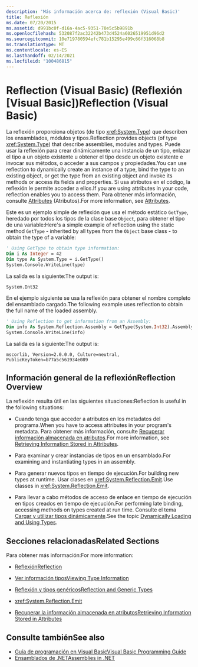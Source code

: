 ```yaml
---
description: 'Más información acerca de: reflexión (Visual Basic)'
title: Reflexión
ms.date: 07/20/2015
ms.assetid: d991bc0f-d16a-4ac5-9351-70e5c5b9891b
ms.openlocfilehash: 532087f2ac32242b473d4524a6026519951d96d2
ms.sourcegitcommit: 10e719780594efc781b15295e499c66f316068b8
ms.translationtype: MT
ms.contentlocale: es-ES
ms.lasthandoff: 02/14/2021
ms.locfileid: "100486815"
---
```

# <a name="reflection-visual-basic"></a><span data-ttu-id="ec815-103">Reflection (Visual Basic) (Reflexión [Visual Basic])</span><span class="sxs-lookup"><span data-stu-id="ec815-103">Reflection (Visual Basic)</span></span>

<span data-ttu-id="ec815-104">La reflexión proporciona objetos (de tipo <xref:System.Type>) que describen los ensamblados, módulos y tipos.</span><span class="sxs-lookup"><span data-stu-id="ec815-104">Reflection provides objects (of type <xref:System.Type>) that describe assemblies, modules and types.</span></span> <span data-ttu-id="ec815-105">Puede usar la reflexión para crear dinámicamente una instancia de un tipo, enlazar el tipo a un objeto existente u obtener el tipo desde un objeto existente e invocar sus métodos, o acceder a sus campos y propiedades.</span><span class="sxs-lookup"><span data-stu-id="ec815-105">You can use reflection to dynamically create an instance of a type, bind the type to an existing object, or get the type from an existing object and invoke its methods or access its fields and properties.</span></span> <span data-ttu-id="ec815-106">Si usa atributos en el código, la reflexión le permite acceder a ellos.</span><span class="sxs-lookup"><span data-stu-id="ec815-106">If you are using attributes in your code, reflection enables you to access them.</span></span> <span data-ttu-id="ec815-107">Para obtener más información, consulte [Attributes](../../../standard/attributes/index.md) (Atributos).</span><span class="sxs-lookup"><span data-stu-id="ec815-107">For more information, see [Attributes](../../../standard/attributes/index.md).</span></span>  
  
 <span data-ttu-id="ec815-108">Este es un ejemplo simple de reflexión que usa el método estático `GetType`, heredado por todos los tipos de la clase base `Object`, para obtener el tipo de una variable:</span><span class="sxs-lookup"><span data-stu-id="ec815-108">Here's a simple example of reflection using the static method `GetType` - inherited by all types from the `Object` base class - to obtain the type of a variable:</span></span>  
  
```vb  
' Using GetType to obtain type information:  
Dim i As Integer = 42  
Dim type As System.Type = i.GetType()  
System.Console.WriteLine(type)  
```  
  
 <span data-ttu-id="ec815-109">La salida es la siguiente:</span><span class="sxs-lookup"><span data-stu-id="ec815-109">The output is:</span></span>  
  
 `System.Int32`  
  
 <span data-ttu-id="ec815-110">En el ejemplo siguiente se usa la reflexión para obtener el nombre completo del ensamblado cargado.</span><span class="sxs-lookup"><span data-stu-id="ec815-110">The following example uses reflection to obtain the full name of the loaded assembly.</span></span>  
  
```vb  
' Using Reflection to get information from an Assembly:  
Dim info As System.Reflection.Assembly = GetType(System.Int32).Assembly  
System.Console.WriteLine(info)  
```  
  
 <span data-ttu-id="ec815-111">La salida es la siguiente:</span><span class="sxs-lookup"><span data-stu-id="ec815-111">The output is:</span></span>  
  
 `mscorlib, Version=2.0.0.0, Culture=neutral, PublicKeyToken=b77a5c561934e089`  
  
## <a name="reflection-overview"></a><span data-ttu-id="ec815-112">Información general de la reflexión</span><span class="sxs-lookup"><span data-stu-id="ec815-112">Reflection Overview</span></span>  

 <span data-ttu-id="ec815-113">La reflexión resulta útil en las siguientes situaciones:</span><span class="sxs-lookup"><span data-stu-id="ec815-113">Reflection is useful in the following situations:</span></span>  
  
- <span data-ttu-id="ec815-114">Cuando tenga que acceder a atributos en los metadatos del programa.</span><span class="sxs-lookup"><span data-stu-id="ec815-114">When you have to access attributes in your program's metadata.</span></span> <span data-ttu-id="ec815-115">Para obtener más información, consulte [Recuperar información almacenada en atributos](../../../standard/attributes/retrieving-information-stored-in-attributes.md).</span><span class="sxs-lookup"><span data-stu-id="ec815-115">For more information, see [Retrieving Information Stored in Attributes](../../../standard/attributes/retrieving-information-stored-in-attributes.md).</span></span>  
  
- <span data-ttu-id="ec815-116">Para examinar y crear instancias de tipos en un ensamblado.</span><span class="sxs-lookup"><span data-stu-id="ec815-116">For examining and instantiating types in an assembly.</span></span>  
  
- <span data-ttu-id="ec815-117">Para generar nuevos tipos en tiempo de ejecución.</span><span class="sxs-lookup"><span data-stu-id="ec815-117">For building new types at runtime.</span></span> <span data-ttu-id="ec815-118">Usar clases en <xref:System.Reflection.Emit>.</span><span class="sxs-lookup"><span data-stu-id="ec815-118">Use classes in <xref:System.Reflection.Emit>.</span></span>  
  
- <span data-ttu-id="ec815-119">Para llevar a cabo métodos de acceso de enlace en tiempo de ejecución en tipos creados en tiempo de ejecución.</span><span class="sxs-lookup"><span data-stu-id="ec815-119">For performing late binding, accessing methods on types created at run time.</span></span> <span data-ttu-id="ec815-120">Consulte el tema [Cargar y utilizar tipos dinámicamente](../../../framework/reflection-and-codedom/dynamically-loading-and-using-types.md).</span><span class="sxs-lookup"><span data-stu-id="ec815-120">See the topic [Dynamically Loading and Using Types](../../../framework/reflection-and-codedom/dynamically-loading-and-using-types.md).</span></span>  
  
## <a name="related-sections"></a><span data-ttu-id="ec815-121">Secciones relacionadas</span><span class="sxs-lookup"><span data-stu-id="ec815-121">Related Sections</span></span>  

 <span data-ttu-id="ec815-122">Para obtener más información:</span><span class="sxs-lookup"><span data-stu-id="ec815-122">For more information:</span></span>  
  
- [<span data-ttu-id="ec815-123">Reflexión</span><span class="sxs-lookup"><span data-stu-id="ec815-123">Reflection</span></span>](../../../framework/reflection-and-codedom/reflection.md)  
  
- [<span data-ttu-id="ec815-124">Ver información tipos</span><span class="sxs-lookup"><span data-stu-id="ec815-124">Viewing Type Information</span></span>](../../../framework/reflection-and-codedom/viewing-type-information.md)  
  
- [<span data-ttu-id="ec815-125">Reflexión y tipos genéricos</span><span class="sxs-lookup"><span data-stu-id="ec815-125">Reflection and Generic Types</span></span>](../../../framework/reflection-and-codedom/reflection-and-generic-types.md)  
  
- <xref:System.Reflection.Emit>  
  
- [<span data-ttu-id="ec815-126">Recuperar la información almacenada en atributos</span><span class="sxs-lookup"><span data-stu-id="ec815-126">Retrieving Information Stored in Attributes</span></span>](../../../standard/attributes/retrieving-information-stored-in-attributes.md)  
  
## <a name="see-also"></a><span data-ttu-id="ec815-127">Consulte también</span><span class="sxs-lookup"><span data-stu-id="ec815-127">See also</span></span>

- [<span data-ttu-id="ec815-128">Guía de programación en Visual Basic</span><span class="sxs-lookup"><span data-stu-id="ec815-128">Visual Basic Programming Guide</span></span>](../index.md)
- [<span data-ttu-id="ec815-129">Ensamblados de .NET</span><span class="sxs-lookup"><span data-stu-id="ec815-129">Assemblies in .NET</span></span>](../../../standard/assembly/index.md)
